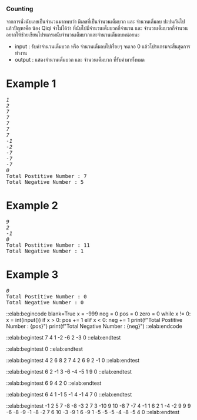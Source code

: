 ### Counting

จากการนั่งนับเลขเป็นจำนวนมากพบว่า มีเลขที่เป็นจำนวนเต็มบวก และ จำนวนเต็มลบ ปะปนกันไป แล้วปัญหาคือ น้อง Qiqi จำไม่ได้ว่า ที่นับไปมีจำนวนเต็มบวกกี่จำนวน และ จำนวนเต็มบวกกี่จำนวน อยากให้ช่วยเขียนโปรแกรมนับจำนวนเต็มบวกและจำนวนเต็มลบหน่อยนะ 

- input : รับค่าจำนวนเต็มบวก หรือ จำนวนเต็มลบไปเรื่อยๆ จนเจอ 0 แล้วโปรแกรมจะสิ้นสุดการทำงาน
- output : แสดงจำนวนเต็มบวก และ จำนวนเต็มบวก ที่รับค่ามาทั้งหมด

# Example 1
<pre class='output'>
<em>1
2
7
7
7
7
7
-1
-2
-7
-7
-7
0</em>
Total Postitive Number : 7
Total Negative Number : 5
</pre>

# Example 2
<pre class='output'>
<em>9
2
-1
0</em>
Total Postitive Number : 11
Total Negative Number : 1
</pre>

# Example 3
<pre class='output'>
<em>0</em>
Total Postitive Number : 0
Total Negative Number : 0
</pre>


::elab:begincode blank=True
x = -999
neg = 0
pos = 0
zero = 0
while x != 0:
    x = int(input())
    if x > 0:
        pos += 1
    elif x < 0:
        neg += 1
print(f"Total Postitive Number : {pos}")
print(f"Total Negative Number : {neg}")
::elab:endcode


::elab:begintest
7
4
1
-2
-6
2
-3
0
::elab:endtest

::elab:begintest
0
::elab:endtest

::elab:begintest
4
2
6
8
2
7
4
2
6
9
2
-1 
0
::elab:endtest

::elab:begintest
6
2
-1
3
-6
-4
-5
1 
9 
0
::elab:endtest

::elab:begintest
6
9
4
2
0
::elab:endtest

::elab:begintest
6
4 
1
-1
5
-1
4
-1
4
7
0 
::elab:endtest


::elab:begintest
-1
2
5
7
-8
-8
-3
2
7
3
-10
9
10
-8
7
-7
4
-1
1
6
2
1
-4
-2
9
9
9
-6
-8
-9
-1
-8
-2
7
6
10
-3
-9
1
6
-9
1
-5
-5
-5
-4
-8
-5
4
0
::elab:endtest


